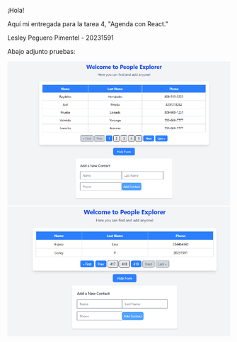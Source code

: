 ¡Hola!

Aquí mi entregada para la tarea 4, "Agenda con React."

Lesley Peguero Pimentel - 20231591

Abajo adjunto pruebas:

![Screenshot](img/PeopleExplorer.png)
![Screenshot](img/PeopleExplorer2.png)

